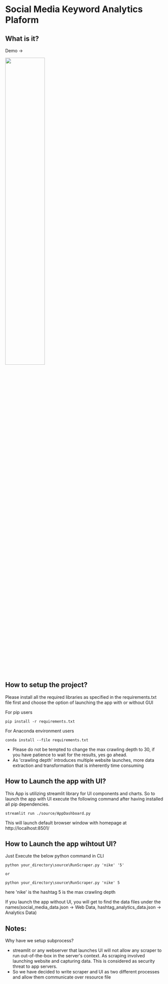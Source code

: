 <h1>Social Media Keyword Analytics Plaform</h1>

## What is it?

Demo -> 


[<img src="https://github.com/Santhoshkumar-p/Hashtag_Analytics/assets/24734488/93b05353-65d3-4e75-a02e-7ed55089c75f" width="50%">](https://clipchamp.com/watch/mXZhUSxp1NY)


## How to setup the project?
Please install all the required libraries as specified in the requirements.txt file first
and choose the option of launching the app with or without GUI 

For pip users
```
pip install -r requirements.txt

```
For Anaconda environment users 

```
conda install --file requirements.txt

```

- Please do not be tempted to change the max crawling depth to 30, if you have patience to wait for the results, yes go ahead.
- As 'crawling depth' introduces multiple website launches, more data extraction and transformation that is inherently time consuming

## How to Launch the app with UI?

This App is utilizing streamlit library for UI components and charts. So to launch the app with UI
execute the following command after having installed all pip dependencies.

```
streamlit run ./source/AppDashboard.py
```

This will launch default browser window with homepage at http://localhost:8501/

## How to Launch the app wihtout UI?

Just Execute the below python command in CLI
```
python your_directory\source\RunScraper.py 'nike' '5'

or

python your_directory\source\RunScraper.py 'nike' 5
```
here 'nike' is the hashtag
      5 is the max crawling depth

If you launch the app without UI, you will get to find the 
data files under the names(social_media_data.json -> Web Data, hashtag_analytics_data.json -> Analytics Data)

## Notes: 

Why have we setup subprocess?
 - streamlit or any webserver that launches UI will not allow any scraper to run out-of-the-box in the server's context. As scraping involved launching website and capturing data. This is considered as security threat to app servers. 
 - So we have decided to write scraper and UI as two different processes and allow them communicate over resource file
